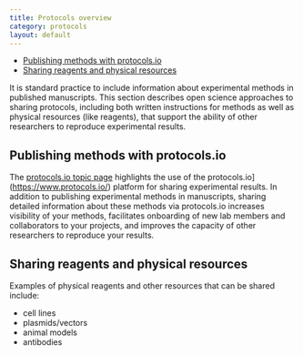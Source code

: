 ```yaml
---
title: Protocols overview
category: protocols
layout: default
---
```


- [Publishing methods with protocols.io](#publishing-methods-with-protocolsio)
- [Sharing reagents and physical resources](#sharing-reagents-and-physical-resources)

It is standard practice to include information about experimental methods 
in published manuscripts.
This section describes open science approaches to sharing protocols,
including both written instructions for methods
as well as physical resources (like reagents),
that support the ability of other researchers to reproduce experimental results.

## Publishing methods with protocols.io

The [protocols.io topic page](/open-science/protocols/protocolsio)
highlights the use of the protocols.io](https://www.protocols.io/) 
platform for sharing experimental results.
In addition to publishing experimental methods in manuscripts,
sharing detailed information about these methods via protocols.io
increases visibility of your methods,
facilitates onboarding of new lab members and collaborators to your projects,
and improves the capacity of other researchers to reproduce your results.

## Sharing reagents and physical resources

Examples of physical reagents and other resources that can be shared include:
- cell lines
- plasmids/vectors
- animal models
- antibodies
